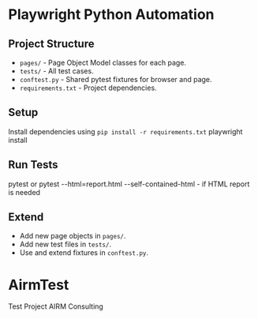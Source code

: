 # Playwright Python Automation

## Project Structure

- `pages/` - Page Object Model classes for each page.
- `tests/` - All test cases.
- `conftest.py` - Shared pytest fixtures for browser and page.
- `requirements.txt` - Project dependencies.

## Setup

Install dependencies using `pip install -r requirements.txt`
playwright install


## Run Tests

pytest
or 
pytest --html=report.html --self-contained-html - if HTML report is needed

## Extend

- Add new page objects in `pages/`.
- Add new test files in `tests/`.
- Use and extend fixtures in `conftest.py`.
# AirmTest
Test Project AIRM Consulting
